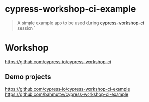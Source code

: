 # cypress-workshop-ci-example
> A simple example app to be used during [cypress-workshop-ci](https://github.com/cypress-io/cypress-workshop-ci) session
`

# Workshop
https://github.com/cypress-io/cypress-workshop-ci

## Demo projects
https://github.com/cypress-io/cypress-workshop-ci-example
https://github.com/bahmutov/cypress-workshop-ci-example
